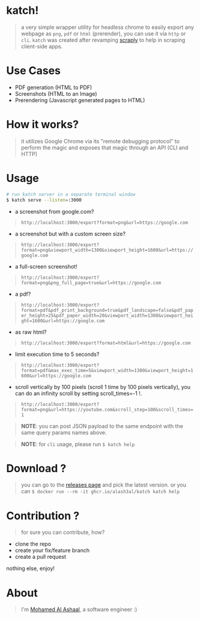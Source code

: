 katch!
======
> a very simple wrapper utility for headless chrome to easily export any webpage as `png`, `pdf` or `html` (prerender), you can use it via `http` or `cli`.  `katch` was created after revamping [scraply](https://github.com/alash3al/scraply) to help in scraping client-side apps.

Use Cases
=========
- PDF generation (HTML to PDF)
- Screenshots (HTML to an Image)
- Prerendering (Javascript generated pages to HTML)

How it works?
=============
> it utilizes Google Chrome via its "remote debugging protocol" to perform the magic and exposes that magic through an API (CLI and HTTP)

Usage
========

```bash
# run katch server in a separate terminal window
$ katch serve --listen=:3000
```

- a screenshot from google.com?
> `http://localhost:3000/export?format=png&url=https://google.com`

- a screenshot but with a custom screen size?
> `http://localhost:3000/export?format=png&viewport_width=1300&viewport_height=1600&url=https://google.com`  

- a full-screen screenshot!
> `http://localhost:3000/export?format=png&png_full_page=true&url=https://google.com`

- a pdf?
> `http://localhost:3000/export?format=pdf&pdf_print_background=true&pdf_landscape=false&pdf_paper_height=25&pdf_paper_width=20&viewport_width=1300&viewport_height=1600&url=https://google.com`

- as raw html?
> `http://localhost:3000/export?format=html&url=https://google.com`

- limit execution time to 5 seconds?
> `http://localhost:3000/export?format=pdf&max_exec_time=5&viewport_width=1300&viewport_height=1600&url=https://google.com`  

- scroll vertically by 100 pixels (scroll 1 time by 100 pixels vertically), you can do an infinity scroll by setting scroll_times=-1 !.
> `http://localhost:3000/export?format=png&url=https://youtube.com&scroll_step=100&scroll_times=1`

> **NOTE**: you can post JSON payload to the same endpoint with the same query params names above.

> **NOTE**: for `cli` usage, please run `$ katch help`


Download ?
==========
> you can go to the [releases page](https://github.com/alash3al/katch/releases) and pick the latest version.
> or you can `$ docker run --rm -it ghcr.io/alash3al/katch katch help`


Contribution ?
==============
> for sure you can contribute, how?

- clone the repo
- create your fix/feature branch
- create a pull request

nothing else, enjoy!

About
=====
> I'm [Mohamed Al Ashaal](https://alash3al.com), a software engineer :)
